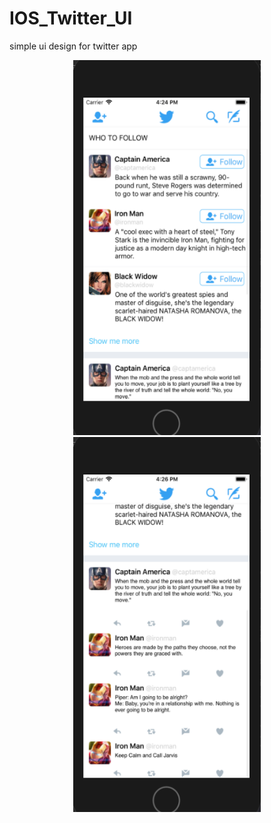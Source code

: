 # IOS_Twitter_UI
simple ui design for twitter app

<p align="center">
  <img src="ProjectImage/twitter1.png" width="300", height="600">
  <img src="ProjectImage/twitter2.png" width="300", height="600">
</p>
